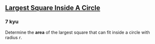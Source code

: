 <h2><a href=https://www.codewars.com/kata/5887a6fe0cfe64850800161c/train/javascript target="_blank">Largest Square Inside A Circle</a></h2><h3>7 kyu</h3><p>Determine the <strong>area</strong> of the largest square that can fit inside a circle with radius <em>r</em>.</p>